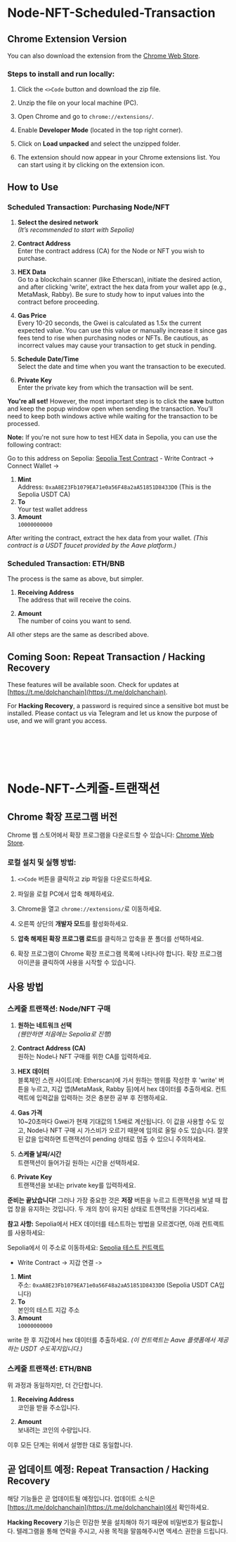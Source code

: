 # Node-NFT-Scheduled-Transaction

## Chrome Extension Version

You can also download the extension from the [Chrome Web Store](https://chromewebstore.google.com/detail/scheduled-transaction-sen/pnjcfiehogflaccpdgdmhfainbmnkgkm).


### Steps to install and run locally:

1. Click the `<>Code` button and download the zip file.

2. Unzip the file on your local machine (PC).

3. Open Chrome and go to `chrome://extensions/`.

4. Enable **Developer Mode** (located in the top right corner).

5. Click on **Load unpacked** and select the unzipped folder.

6. The extension should now appear in your Chrome extensions list. You can start using it by clicking on the extension icon.


## How to Use

### Scheduled Transaction: Purchasing Node/NFT

1. **Select the desired network**  
   *(It’s recommended to start with Sepolia)*

2. **Contract Address**  
   Enter the contract address (CA) for the Node or NFT you wish to purchase.

3. **HEX Data**  
   Go to a blockchain scanner (like Etherscan), initiate the desired action, and after clicking 'write', extract the hex data from your wallet app (e.g., MetaMask, Rabby). Be sure to study how to input values into the contract before proceeding.

4. **Gas Price**  
   Every 10-20 seconds, the Gwei is calculated as 1.5x the current expected value. You can use this value or manually increase it since gas fees tend to rise when purchasing nodes or NFTs. Be cautious, as incorrect values may cause your transaction to get stuck in pending.

5. **Schedule Date/Time**  
   Select the date and time when you want the transaction to be executed.

6. **Private Key**  
   Enter the private key from which the transaction will be sent.

**You're all set!** However, the most important step is to click the **save** button and keep the popup window open when sending the transaction. You’ll need to keep both windows active while waiting for the transaction to be processed.

**Note:** If you're not sure how to test HEX data in Sepolia, you can use the following contract:  

Go to this address on Sepolia:  [Sepolia Test Contract](https://sepolia.etherscan.io/address/0xc959483dba39aa9e78757139af0e9a2edeb3f42d)  - 
Write Contract -> Connect Wallet -> 

1. **Mint**  
   Address: `0xaA8E23Fb1079EA71e0a56F48a2aA51851D8433D0` (This is the Sepolia USDT CA)
2. **To**  
   Your test wallet address
3. **Amount**  
   `10000000000`

After writing the contract, extract the hex data from your wallet.  *(This contract is a USDT faucet provided by the Aave platform.)*

### Scheduled Transaction: ETH/BNB

The process is the same as above, but simpler.

1. **Receiving Address**  
   The address that will receive the coins.

2. **Amount**  
   The number of coins you want to send.

All other steps are the same as described above.

## Coming Soon: Repeat Transaction / Hacking Recovery

These features will be available soon. Check for updates at [https://t.me/dolchanchain](https://t.me/dolchanchain).

For **Hacking Recovery**, a password is required since a sensitive bot must be installed. Please contact us via Telegram and let us know the purpose of use, and we will grant you access.
<br><br><br><br><br><br>
# Node-NFT-스케줄-트랜잭션

## Chrome 확장 프로그램 버전

Chrome 웹 스토어에서 확장 프로그램을 다운로드할 수 있습니다: [Chrome Web Store](https://chromewebstore.google.com/detail/scheduled-transaction-sen/pnjcfiehogflaccpdgdmhfainbmnkgkm).

### 로컬 설치 및 실행 방법:

1. `<>Code` 버튼을 클릭하고 zip 파일을 다운로드하세요.

2. 파일을 로컬 PC에서 압축 해제하세요.

3. Chrome을 열고 `chrome://extensions/`로 이동하세요.

4. 오른쪽 상단의 **개발자 모드**를 활성화하세요.

5. **압축 해제된 확장 프로그램 로드**를 클릭하고 압축을 푼 폴더를 선택하세요.

6. 확장 프로그램이 Chrome 확장 프로그램 목록에 나타나야 합니다. 확장 프로그램 아이콘을 클릭하여 사용을 시작할 수 있습니다.

## 사용 방법

### 스케줄 트랜잭션: Node/NFT 구매

1. **원하는 네트워크 선택**  
   *(웬만하면 처음에는 Sepolia로 진행)*

2. **Contract Address (CA)**  
   원하는 Node나 NFT 구매를 위한 CA를 입력하세요.

3. **HEX 데이터**  
   블록체인 스캔 사이트(예: Etherscan)에 가서 원하는 행위를 작성한 후 'write' 버튼을 누르고, 지갑 앱(MetaMask, Rabby 등)에서 hex 데이터를 추출하세요. 컨트랙트에 입력값을 입력하는 것은 충분한 공부 후 진행하세요.

4. **Gas 가격**  
   10~20초마다 Gwei가 현재 기대값의 1.5배로 계산됩니다. 이 값을 사용할 수도 있고, Node나 NFT 구매 시 가스비가 오르기 때문에 임의로 올릴 수도 있습니다. 잘못된 값을 입력하면 트랜잭션이 pending 상태로 멈출 수 있으니 주의하세요.

5. **스케쥴 날짜/시간**  
   트랜잭션이 들어가길 원하는 시간을 선택하세요.

6. **Private Key**  
   트랜잭션을 보내는 private key를 입력하세요.

**준비는 끝났습니다!** 그러나 가장 중요한 것은 **저장** 버튼을 누르고 트랜잭션을 보낼 때 팝업 창을 유지하는 것입니다. 두 개의 창이 유지된 상태로 트랜잭션을 기다리세요.

**참고 사항:** Sepolia에서 HEX 데이터를 테스트하는 방법을 모르겠다면, 아래 컨트랙트를 사용하세요:  

Sepolia에서 이 주소로 이동하세요:  [Sepolia 테스트 컨트랙트](https://sepolia.etherscan.io/address/0xc959483dba39aa9e78757139af0e9a2edeb3f42d)  
- Write Contract -> 지갑 연결 -> 

1. **Mint**  
   주소: `0xaA8E23Fb1079EA71e0a56F48a2aA51851D8433D0` (Sepolia USDT CA입니다)
2. **To**  
   본인의 테스트 지갑 주소
3. **Amount**  
   `10000000000`

write 한 후 지갑에서 hex 데이터를 추출하세요.  *(이 컨트랙트는 Aave 플랫폼에서 제공하는 USDT 수도꼭지입니다.)*

### 스케줄 트랜잭션: ETH/BNB

위 과정과 동일하지만, 더 간단합니다.

1. **Receiving Address**  
   코인을 받을 주소입니다.

2. **Amount**  
   보내려는 코인의 수량입니다.

이후 모든 단계는 위에서 설명한 대로 동일합니다.
## 곧 업데이트 예정: Repeat Transaction / Hacking Recovery

해당 기능들은 곧 업데이트될 예정입니다. 업데이트 소식은 [https://t.me/dolchanchain](https://t.me/dolchanchain)에서 확인하세요.

**Hacking Recovery** 기능은 민감한 봇을 설치해야 하기 때문에 비밀번호가 필요합니다. 텔레그램을 통해 연락을 주시고, 사용 목적을 말씀해주시면 엑세스 권한을 드립니다.



